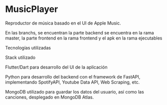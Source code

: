 # MusicPlayer

Reproductor de música basado en el UI de Apple Music.

En las branchs, se encuentran la parte backend se encuentra en la rama master, la parte frontend en la rama frontend y el apk en la rama ejecutables

Tecnologías utilizadas

Stack utilizado

Flutter/Dart para desarrollo del UI de la aplicación

Python para desarrollo del backend con el framework de FastAPI, implementando SpotifyAPI, Youtube Data API, Web Scraping, etc.

MongoDB utilizado para guardar los datos del usuario, así como las canciones, desplegado en MongoDB Atlas.
